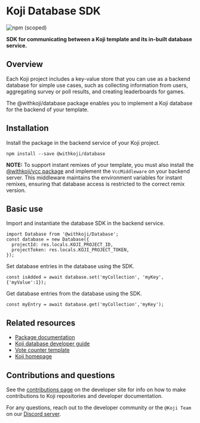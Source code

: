 # Koji Database SDK
![npm (scoped)](https://img.shields.io/npm/v/@withkoji/database?color=green&style=flat-square)

**SDK for communicating between a Koji template and its in-built database service.**

## Overview

Each Koji project includes a key-value store that you can use as a backend database for simple use cases, such as collecting information from users, aggregating survey or poll results, and creating leaderboards for games.

The @withkoji/database package enables you to implement a Koji database for the backend of your template.

## Installation

Install the package in the backend service of your Koji project.

```
npm install --save @withkoji/database
```

**NOTE:** To support instant remixes of your template, you must also install the [@withkoji/vcc package](https://developer.withkoji.com/reference/packages/withkoji-vcc-package) and implement the `VccMiddleware` on your backend server. This middleware maintains the environment variables for instant remixes, ensuring that database access is restricted to the correct remix version.

## Basic use

Import and instantiate the database SDK in the backend service.

```
import Database from '@withkoji/Database';
const database = new Database({
  projectId: res.locals.KOJI_PROJECT_ID,
  projectToken: res.locals.KOJI_PROJECT_TOKEN,
});
```

Set database entries in the database using the SDK.

```
const isAdded = await database.set('myCollection', 'myKey', {'myValue':1});
```

Get database entries from the database using the SDK.

```
const myEntry = await database.get('myCollection','myKey');
```

## Related resources

- [Package documentation](https://developer.withkoji.com/reference/packages/withkoji-database-package)
- [Koji database developer guide](https://developer.withkoji.com/docs/develop/koji-database)
- [Vote counter template](http://developer.withkoji.com/docs/blueprints/vote-counter-blueprint)
- [Koji homepage](http://withkoji.com/)

## Contributions and questions

See the [contributions page](https://developer.withkoji.com/docs/about/contribute-koji-developers) on the developer site for info on how to make contributions to Koji repositories and developer documentation.

For any questions, reach out to the developer community or the `@Koji Team` on our [Discord server](https://discord.gg/eQuMJF6).
